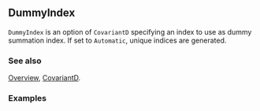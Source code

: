 ## DummyIndex

`DummyIndex` is an option of `CovariantD` specifying an index to use as dummy summation index. If set to `Automatic`, unique indices are generated.

### See also

[Overview](Extra/FeynCalc.md), [CovariantD](CovariantD.md).

### Examples